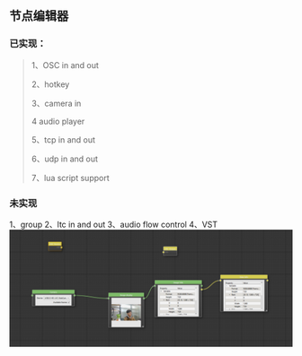 ## 节点编辑器
### 已实现：
> 1、OSC in and out
> 
> 2、hotkey
> 
> 3、camera in
> 
> 4 audio player
> 
> 5、tcp in and out
> 
> 6、udp in and out
> 
> 7、lua script support
### 未实现
1、group
2、ltc in and out
3、audio flow control
4、VST
![capture.png](images%2Fcapture.png)
